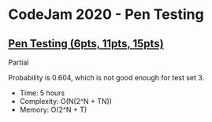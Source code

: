 # CodeJam 2020 - Pen Testing

## [Pen Testing (6pts, 11pts, 15pts)](https://codingcompetitions.withgoogle.com/codejam/round/000000000019ff7e/0000000000377630)

Partial

Probability is 0.604, which is not good enough for test set 3.

* Time: 5 hours
* Complexity: O(N(2^N + TN))
* Memory: O(2^N + T)
